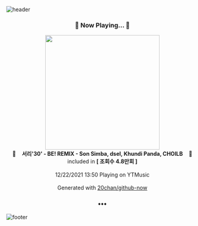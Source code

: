 ![header](https://capsule-render.vercel.app/api?type=wave&height=170&section=header&text=Hi.%20I'm%20SHIFT&fontColor=090707&fontAlignX=45&fontAlignY=65&fontSize=100)

<h3 align="center">🎵 Now Playing... 🎵</h3>
<p align="center">
  <a href="https://music.youtube.com/watch?v=Yrhc4xwrAmY">
    <img width="300" src="https://i.ytimg.com/vi/Yrhc4xwrAmY/sddefault.jpg?sqp=-oaymwEWCJADEOEBIAQqCghqEJQEGHgg6AJIWg&rs">
  </a>
  <br>
  🎵&nbsp&nbsp&nbsp <b>서리'30' - BE! REMIX - Son Simba, dsel, Khundi Panda, CHOILB</b> &nbsp&nbsp&nbsp🎵
  <br>
  included in <b>[ 조회수 4.8만회 ]</b>
  
  <br />
  <br />
  12/22/2021 13:50 Playing on YTMusic
  <br />
  <br />
  Generated with <a href="https://github.com/20chan/github-now">20chan/github-now</a>
</p>

<h3 align="center">•••</h3>

![footer](https://capsule-render.vercel.app/api?type=wave&height=150&section=footer)
